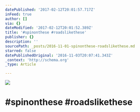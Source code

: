 ```yaml
---
datePublished: '2017-02-12T20:01:57.717Z'
inFeed: true
author: []
via: {}
dateModified: '2017-02-12T20:01:52.389Z'
title: '#spinonthese #roadslikethese'
publisher: {}
description: ''
sourcePath: _posts/2016-11-01-spinonthese-roadslikethese.md
starred: false
datePublishedOriginal: '2016-11-03T20:07:41.343Z'
_context: 'http://schema.org'
_type: Article

---
```

![](https://the-grid-user-content.s3-us-west-2.amazonaws.com/d0df360b-6f5d-45bf-8734-477e1f255246.jpg)

# \#spinonthese \#roadslikethese